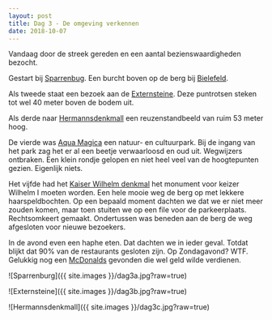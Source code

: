 ```yaml
---
layout: post
title: Dag 3 - De omgeving verkennen
date: 2018-10-07
---
```

Vandaag door de streek gereden en een aantal bezienswaardigheden bezocht.  

Gestart bij [Sparrenbug](https://de.m.wikipedia.org/wiki/Sparrenburg). Een burcht boven op de berg bij [Bielefeld](https://nl.m.wikipedia.org/wiki/Bielefeld).

Als tweede staat een bezoek aan de [Externsteine](https://www.google.nl/url?sa=t&source=web&rct=j&url=https://nl.m.wikipedia.org/wiki/Externsteine&ved=2ahUKEwjFp4jG8vTdAhVKjqQKHelUDowQFjAiegQIABAB&usg=AOvVaw2ACKJU9PPFjZ00RnwvHjE0). Deze puntrotsen steken tot wel 40 meter boven de bodem uit.

Als derde naar [Hermannsdenkmall](https://www.hermannsdenkmal.de) een reuzenstandbeeld van ruim 53 meter hoog.  

De vierde was [Aqua Magica](https://www.aquamagica.de) een natuur- en cultuurpark. Bij de ingang van het park zag het er al een beetje verwaarloosd en oud uit. Wegwijzers ontbraken. Een klein rondje gelopen en niet heel veel van de hoogtepunten gezien. Eigenlijk niets.  

Het vijfde had het [Kaiser Wilhelm denkmal](https://kaiser-wilhelm-porta.de) het monument voor keizer Wilhelm I moeten worden. Een hele mooie weg de berg op met lekkere haarspeldbochten. Op een bepaald moment dachten we dat we er niet meer zouden komen, maar toen stuiten we op een file voor de parkeerplaats. Rechtsomkeert gemaakt. Ondertussen was beneden aan de berg de weg afgesloten voor nieuwe bezoekers. 

In de avond even een haphe eten. Dat dachten we in ieder geval. Totdat blijkt dat 90% van de restaurants gesloten zijn. Op Zondagavond? WTF. Gelukkig nog een [McDonalds](https://www.mcdonalds.de) gevonden die wel geld wilde verdienen.   

![Sparrenburg]({{ site.images }}/dag3a.jpg?raw=true)

![Externsteine]({{ site.images }}/dag3b.jpg?raw=true)

![Hermannsdenkmall]({{ site.images }}/dag3c.jpg?raw=true)
